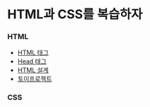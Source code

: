 # HTML과 CSS를 복습하자

### HTML

- [HTML 태그](https://github.com/projectkorea/study-html-css/blob/main/HTML/HTML%20%ED%83%9C%EA%B7%B8.md)
- [Head 태그](https://github.com/projectkorea/study-html-css/blob/main/HTML/Head%20%ED%83%9C%EA%B7%B8.md)
- [HTML 설계](https://github.com/projectkorea/study-html-css/blob/main/HTML/HTML%20%EC%84%A4%EA%B3%84.md)
- [토이프로젝트](https://github.com/projectkorea/study-html-css/blob/main/HTML/%ED%86%A0%EC%9D%B4%ED%94%84%EB%A1%9C%EC%A0%9D%ED%8A%B8/README.md)

### CSS